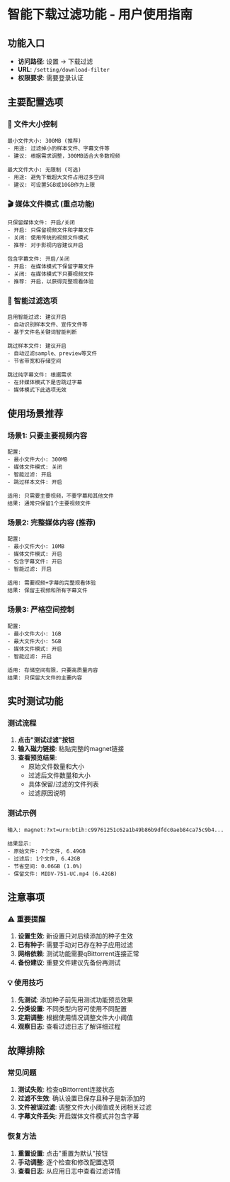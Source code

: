 # 智能下载过滤功能 - 用户使用指南

## 功能入口
- **访问路径**: 设置 → 下载过滤
- **URL**: `/setting/download-filter`
- **权限要求**: 需要登录认证

## 主要配置选项

### 🎯 文件大小控制
```
最小文件大小: 300MB (推荐)
- 用途: 过滤掉小的样本文件、字幕文件等
- 建议: 根据需求调整，300MB适合大多数视频

最大文件大小: 无限制 (可选)
- 用途: 避免下载超大文件占用过多空间
- 建议: 可设置5GB或10GB作为上限
```

### 🎬 媒体文件模式 (重点功能)
```
只保留媒体文件: 开启/关闭
- 开启: 只保留视频文件和字幕文件
- 关闭: 使用传统的视频文件模式
- 推荐: 对于影视内容建议开启

包含字幕文件: 开启/关闭
- 开启: 在媒体模式下保留字幕文件
- 关闭: 在媒体模式下只要视频文件
- 推荐: 开启，以获得完整观看体验
```

### 🧠 智能过滤选项
```
启用智能过滤: 建议开启
- 自动识别样本文件、宣传文件等
- 基于文件名关键词智能判断

跳过样本文件: 建议开启  
- 自动过滤sample、preview等文件
- 节省带宽和存储空间

跳过纯字幕文件: 根据需求
- 在非媒体模式下是否跳过字幕
- 媒体模式下此选项无效
```

## 使用场景推荐

### 场景1: 只要主要视频内容
```
配置:
- 最小文件大小: 300MB
- 媒体文件模式: 关闭
- 智能过滤: 开启
- 跳过样本文件: 开启

适用: 只需要主要视频，不要字幕和其他文件
结果: 通常只保留1个主要视频文件
```

### 场景2: 完整媒体内容 (推荐)
```
配置:
- 最小文件大小: 10MB
- 媒体文件模式: 开启
- 包含字幕文件: 开启
- 智能过滤: 开启

适用: 需要视频+字幕的完整观看体验
结果: 保留主视频和所有字幕文件
```

### 场景3: 严格空间控制
```
配置:
- 最小文件大小: 1GB
- 最大文件大小: 5GB
- 媒体文件模式: 开启
- 智能过滤: 开启

适用: 存储空间有限，只要高质量内容
结果: 只保留大文件的主要内容
```

## 实时测试功能

### 测试流程
1. **点击"测试过滤"按钮**
2. **输入磁力链接**: 粘贴完整的magnet链接
3. **查看预览结果**: 
   - 原始文件数量和大小
   - 过滤后文件数量和大小
   - 具体保留/过滤的文件列表
   - 过滤原因说明

### 测试示例
```
输入: magnet:?xt=urn:btih:c99761251c62a1b49b86b9dfdc0aeb84ca75c9b4...

结果显示:
- 原始文件: 7个文件, 6.49GB
- 过滤后: 1个文件, 6.42GB  
- 节省空间: 0.06GB (1.0%)
- 保留文件: MIDV-751-UC.mp4 (6.42GB)
```

## 注意事项

### ⚠️ 重要提醒
1. **设置生效**: 新设置只对后续添加的种子生效
2. **已有种子**: 需要手动对已存在种子应用过滤
3. **网络依赖**: 测试功能需要qBittorrent连接正常
4. **备份建议**: 重要文件建议先备份再测试

### 💡 使用技巧
1. **先测试**: 添加种子前先用测试功能预览效果
2. **分类设置**: 不同类型内容可使用不同配置
3. **定期调整**: 根据使用情况调整文件大小阈值
4. **观察日志**: 查看过滤日志了解详细过程

## 故障排除

### 常见问题
1. **测试失败**: 检查qBittorrent连接状态
2. **过滤不生效**: 确认设置已保存且种子是新添加的
3. **文件被误过滤**: 调整文件大小阈值或关闭相关过滤
4. **字幕文件丢失**: 开启媒体文件模式并包含字幕

### 恢复方法
1. **重置设置**: 点击"重置为默认"按钮
2. **手动调整**: 逐个检查和修改配置选项
3. **查看日志**: 从应用日志中查看过滤详情